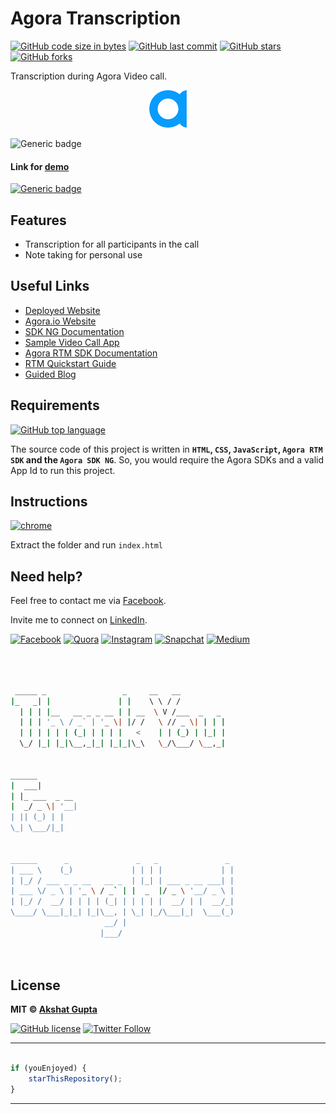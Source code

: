 # Agora Transcription

[![GitHub code size in bytes](https://img.shields.io/github/languages/code-size/akshatvg/Agora-Transcription?logo=github&style=social)](https://github.com/akshatvg/) [![GitHub last commit](https://img.shields.io/github/last-commit/akshatvg/Agora-Transcription?style=social&logo=git)](https://github.com/akshatvg/) [![GitHub stars](https://img.shields.io/github/stars/akshatvg/Agora-Transcription?style=social)](https://github.com/akshatvg/Agora-Transcription/stargazers) [![GitHub forks](https://img.shields.io/github/forks/akshatvg/Agora-Transcription?style=social&logo=git)](https://github.com/akshatvg/Agora-Transcription/network)

Transcription during Agora Video call.

<p align="center">
<a href="https://transcription.akshatvg.com">
<img src="./favicon.png" width="60px" alt="Agora.io"/>
</a>
</p>

![Generic badge](https://img.shields.io/badge/Agora-Transcription-orange) 

#### Link for [demo](https://transcription.akshatvg.com) 
[![Generic badge](https://img.shields.io/badge/view-demo-orange)](https://transcription.akshatvg.com)

## Features

- Transcription for all participants in the call
- Note taking for personal use

## Useful Links

- [Deployed Website](https://transcription.akshatvg.com)
- [Agora.io Website](https://www.agora.io/)
- [SDK NG Documentation](https://agoraio-community.github.io/AgoraWebSDK-NG/api/en/index.html)
- [Sample Video Call App](https://github.com/AgoraIO-Community/AgoraWebSDK-NG/tree/master/Demo/basicVideoCall)
- [Agora RTM SDK Documentation](https://docs.agora.io/en/Real-time-Messaging/API%20Reference/RTM_web/v1.0.0/index.html)
- [RTM Quickstart Guide](https://docs.agora.io/en/Real-time-Messaging/messaging_web?platform=Web)
- [Guided Blog](#!)

## Requirements

[![GitHub top language](https://img.shields.io/github/languages/top/akshatvg/Agora-Transcription?logo=javascript&style=social)](https://github.com/akshatvg/)

The source code of this project is written in **`HTML`, `CSS`, `JavaScript`, `Agora RTM SDK` and the `Agora SDK NG`**. So, you would require the Agora SDKs and a valid App Id to run this project.

## Instructions

[![chrome](https://img.shields.io/badge/Open-index.html-lightgrey.svg?logo=google-chrome&style=popout&logoColor=red)](https://transcription.akshatvg.com)

Extract the folder and run `index.html`


## Need help?


Feel free to contact me via [Facebook](https://www.facebook.com/akshatvg).

Invite me to connect on [LinkedIn](https://www.linkedin.com/in/akshatvg/).

[![Facebook](https://img.shields.io/badge/Facebook-add-blue.svg?logo=facebook&logoColor=white)](https://www.facebook.com/akshatvg) [![Quora](https://img.shields.io/badge/Quora-ask-red.svg?logo=quora)](https://www.quora.com/profile/Akshat-Gupta-279) [![Instagram](https://img.shields.io/badge/Instagram-follow-purple.svg?logo=instagram&logoColor=white)](https://www.instagram.com/akshatvg/) [![Snapchat](https://img.shields.io/badge/Snapchat-add-yellow.svg?logo=snapchat&logoColor=white)](https://www.snapchat.com/add/akshatvg) [![Medium](https://img.shields.io/badge/Medium-follow-black.svg?logo=medium&logoColor=white)](https://medium.com/@akshatvg)


```bash



 _____ _                 _     __   __            
|_   _| |               | |    \ \ / /            
  | | | |__   __ _ _ __ | | __  \ V /___  _   _   
  | | | '_ \ / _` | '_ \| |/ /   \ // _ \| | | |  
  | | | | | | (_| | | | |   <    | | (_) | |_| |  
  \_/ |_| |_|\__,_|_| |_|_|\_\   \_/\___/ \__,_|  
                                                  
                                                  
______                                            
|  ___|                                           
| |_ ___  _ __                                    
|  _/ _ \| '__|                                   
| || (_) | |                                      
\_| \___/|_|                                      
                                                  
                                                  
______      _               _   _               _ 
| ___ \    (_)             | | | |             | |
| |_/ / ___ _ _ __   __ _  | |_| | ___ _ __ ___| |
| ___ \/ _ \ | '_ \ / _` | |  _  |/ _ \ '__/ _ \ |
| |_/ /  __/ | | | | (_| | | | | |  __/ | |  __/_|
\____/ \___|_|_| |_|\__, | \_| |_/\___|_|  \___(_)
                     __/ |                        
                    |___/                         

 


```

## License

**MIT &copy; [Akshat Gupta](https://github.com/akshatvg/Agora-Transcription/blob/master/LICENSE)**

[![GitHub license](https://img.shields.io/github/license/akshatvg/Agora-Transcription?style=social&logo=github)](https://github.com/akshatvg/Agora-Transcription/blob/master/LICENSE) [![Twitter Follow](https://img.shields.io/twitter/follow/akshatvg?style=social)](https://twitter.com/akshatvg)

---------

```javascript

if (youEnjoyed) {
    starThisRepository();
}

```

-----------

